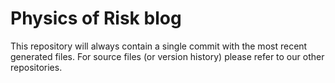 # Physics of Risk blog

This repository will always contain a single commit with the most recent generated files. For source files (or version history) please refer to our other repositories.
